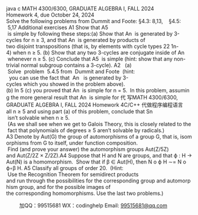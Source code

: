 java c
MATH 4300/6300, GRADUATE ALGEBRA I, FALL 2024 
Homework 4, due October 24, 2024 
Solve the following problems from Dummit and Foote: §4.3: 8,13,    §4.5:  5,17
Additional exercises 
A1 Show that A5  is simple by following these steps:(a) Show that An  is generated by 3-cycles for n ≥ 3, and that An  is generated by products of
two disjoint transpositions (that is, by elements with cycle types 22 1n-4) when n ≥ 5.
(b) Show that any two 3-cycles are conjugate inside of An  whenever n ≥ 5.
(c) Conclude that A5  is simple (hint: show that any non-trivial normal subgroup contains a 3-cycle).
A2   (a)  Solve  problem  5.4.5 from  Dummit and Foote  (hint:   you can use the fact that  An   is generated by 3-cycles which you showed in the problem above).
(b) In 5 (c) you proved that An  is simple for n = 5.  In this problem, assuming the more general result that An  is simple for 代 写MATH 4300/6300, GRADUATE ALGEBRA I, FALL 2024 Homework 4C/C++
代做程序编程语言all n ≥ 5 and using part (a) of this problem, conclude that Sn  isn’t solvable when n ≥ 5.  (As we shall see when we get to Galois Theory, this is closely related to the fact that polynomials of degrees ≥ 5 aren’t solvable by radicals.)
A3 Denote by Aut(G) the group of automorphisms of a group G, that is, isomorphisms from G to itself, under function composition.  Find (and prove your answer) the automorphism groups Aut(Z/5Z) and Aut(Z/2Z × Z/2Z).A4 Suppose that H and N are groups, and that ϕ : H → Aut(N) is a homomorphism.  Show that
if β ∈ Aut(H), then
N o ϕ H ∼= N o ϕ◦β H.
A5 Classify all groups of order 20.  (Hint:  Use the Recognition Theorem for semidirect products and run through the possibilities for the corresponding group and automorphism group, and for the possible images of the corresponding homomorphisms. Use the last two problems.)

         
加QQ：99515681  WX：codinghelp  Email: 99515681@qq.com
